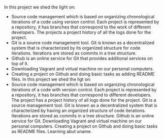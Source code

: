 In this project we shed the light on:
* Source code management which is based on organizing chronological iterations of a code using version control. Each project is represented by a repository, it has branches that correspond to the work of different developers. The projects a project history of all the logs done for the project.
* Git is a source code management tool. Git is known as a decentralized system that is characterized by its organized structure for code iterations. Iterations are stored as commits in a tree structure.
* Github is an online service for Git that provides additional services on top of it.
* Downloading Vagrant and virtual machine on our personal computers.
* Creating a project on Github and doing basic tasks as adding README files.
In this project we shed the ligt on:
* Source code management which is based on organizing chronological iterations of a code with version control. Each project is represented by a repository, it has branches that correspond to different developers. The project has a project history of all logs done for the project.
Git is a source management tool. Git is known as a decentralized system that is characterized by having an organized structure of code iterations. Iterations are stored as commits in a tree structure.
Github is an online service for Git.
Downloading Vagrant and virtual machine on our personal computers.
Creating a project on Github and doing basic tasks as README files.
Learning abut uname.

